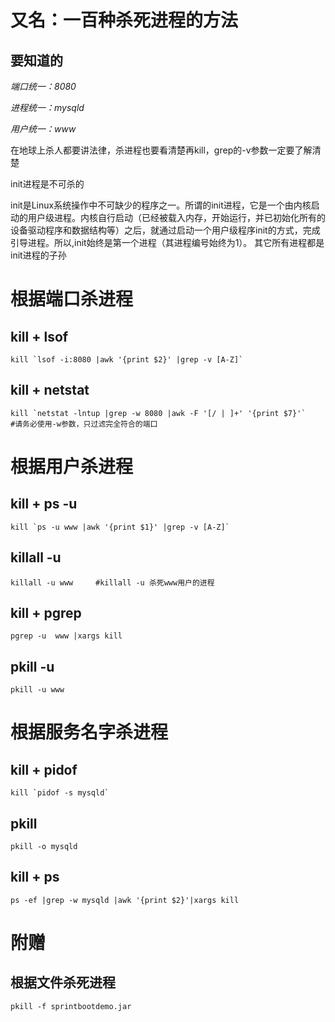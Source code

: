 # 又名：一百种杀死进程的方法



## 要知道的

*端口统一：8080*

*进程统一：mysqld*

*用户统一：www*

在地球上杀人都要讲法律，杀进程也要看清楚再kill，grep的-v参数一定要了解清楚

init进程是不可杀的

init是Linux系统操作中不可缺少的程序之一。所谓的init进程，它是一个由内核启动的用户级进程。内核自行启动（已经被载入内存，开始运行，并已初始化所有的设备驱动程序和数据结构等）之后，就通过启动一个用户级程序init的方式，完成引导进程。所以,init始终是第一个进程（其进程编号始终为1）。 其它所有进程都是init进程的子孙

# 根据端口杀进程

## kill + lsof

```
kill `lsof -i:8080 |awk '{print $2}' |grep -v [A-Z]`
```

## kill + netstat

```
kill `netstat -lntup |grep -w 8080 |awk -F '[/ | ]+' '{print $7}'`    #请务必使用-w参数，只过滤完全符合的端口
```



# 根据用户杀进程



## kill + ps -u

```
kill `ps -u www |awk '{print $1}' |grep -v [A-Z]`
```



## killall -u

```
killall -u www     #killall -u 杀死www用户的进程
```

## kill + pgrep

```
pgrep -u  www |xargs kill
```

## pkill -u

```
pkill -u www
```



# 根据服务名字杀进程

## kill + pidof

```
kill `pidof -s mysqld`
```

## pkill

```
pkill -o mysqld
```

## kill + ps

```
ps -ef |grep -w mysqld |awk '{print $2}'|xargs kill
```



# 附赠

## 根据文件杀死进程

```
pkill -f sprintbootdemo.jar
```

